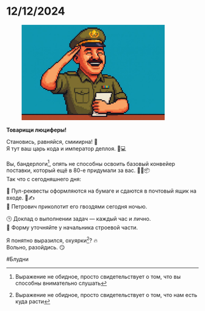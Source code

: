 # 12/12/2024

<div align="left"><figure><img src="../../../assets/img/photo_2025-10-02_14-48-14.jpg" alt="" width="375"><figcaption></figcaption></figure></div>

**Товарищи люциферы!**

Становись, равняйся, смииирна! 📢
\
Я тут ваш царь кода и император деплоя. 👑💻

Вы, бандерлоги[^1], опять не способны освоить базовый конвейер поставки, который ещё в 80-е придумали за вас. 🤦‍♂️📦
\
Так что с сегодняшнего дня:

📜 Пул-реквесты оформляются на бумаге и сдаются в почтовый ящик на входе. 📮✍️
\
🔨 Петрович приколотит его гвоздями сегодня ночью.

🕒 Доклад о выполнении задач — каждый час и лично.
\
👔 Форму уточняйте у начальника строевой части.

Я понятно выразился, охуярки[^2]? 🔥
\
Вольно, разойдись. 😏

\#Блудни

[^1]: Выражение не обидное, просто свидетельствует о том, что вы способны внимательно слушать

[^2]: Выражение не обидное, просто свидетельствует о том, что нам есть куда расти
